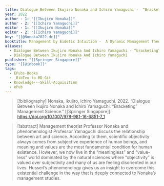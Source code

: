 ```yaml
---
title: Dialogue Between Ikujiro Nonaka and Ichiro Yamaguchi -  “Bracketing” Management Science
year: 2022
author - 1: "[[Ikujiro Nonaka]]"
author - 2: "[[Ichiro Yamaguchi]]"
editor - 1: "[[Ikujiro Nonaka]]"
editor - 2: "[[Ichiro Yamaguchi]]"
key: "[[@Nonaka2022-dc]]"
booktitle: Management by Eidetic Intuition -  A Dynamic Management Theory Predicated on the "Philosophy of Empathy"
aliases:
  - Dialogue Between Ikujiro Nonaka And Ichiro Yamaguchi - “bracketing” Management Science
  - Dialogue Between Ikujiro Nonaka And Ichiro Yamaguchi
publisher: "[[Springer Singapore]]"
type: "[[@inbook]]"
tags:
  - EPubs-Books
  - _BibTex-to-MD-Git
  - Knowledge---Skill-Acquisition
  - ePub
---
```


> [!bibliography]
> Nonaka, Ikujiro, Ichiro Yamaguchi. 2022. “Dialogue Between Ikujiro Nonaka and Ichiro Yamaguchi: “Bracketing” Management Science.” [[Springer Singapore]]. https://doi.org/10.1007/978-981-16-6851-7_1

> [!abstract]
> Management theorist Professor Nonaka and phenomenologist Professor Yamaguchi discuss the relationship between art and science. According to them, scientific objectivity always comes from subjective experience of human beings, and meaning and values are the most fundamental condition for human existence. However, we now live in the “meaningless” and “value-less” world dominated by the natural sciences where “objectivity” is valued over subjectivity and many of us are feeling disoriented in our lives. Husserl’s phenomenology gives us an insight to overcome this existential challenge in the way that is deeply connected to Nonaka’s management studies.